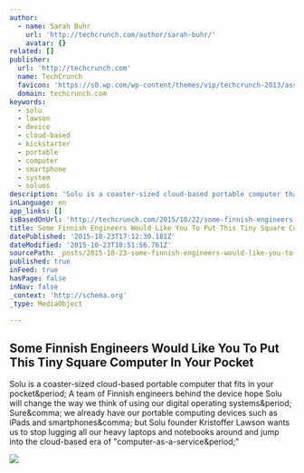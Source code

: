 ```yaml
---
author:
  - name: Sarah Buhr
    url: 'http://techcrunch.com/author/sarah-buhr/'
    avatar: {}
related: []
publisher:
  url: 'http://techcrunch.com'
  name: TechCrunch
  favicon: 'https://s0.wp.com/wp-content/themes/vip/techcrunch-2013/assets/images/favicon.ico'
  domain: techcrunch.com
keywords:
  - solu
  - lawson
  - device
  - cloud-based
  - kickstarter
  - portable
  - computer
  - smartphone
  - system
  - soluos
description: 'Solu is a coaster-sized cloud-based portable computer that fits in your pocket. A team of Finnish engineers behind the device hope Solu will change the way we think of using our digital operating systems. Sure, we already have our portable computing devices such as iPads and smartphones, but Solu founder Kristoffer Lawson wants us to stop lugging all our heavy laptops and notebooks around and jump into the cloud-based era of "computer-as-a-service."'
inLanguage: en
app_links: []
isBasedOnUrl: 'http://techcrunch.com/2015/10/22/some-finnish-engineers-would-like-you-to-put-this-tiny-square-computer-in-your-pocket/#.qbiqy7:Mgc3'
title: Some Finnish Engineers Would Like You To Put This Tiny Square Computer In Your Pocket
datePublished: '2015-10-23T17:12:30.181Z'
dateModified: '2015-10-23T10:51:56.761Z'
sourcePath: _posts/2015-10-23-some-finnish-engineers-would-like-you-to-put-this-tiny-squar.md
published: true
inFeed: true
hasPage: false
inNav: false
_context: 'http://schema.org'
_type: MediaObject

---
```

<article style=""><h1>Some Finnish Engineers Would Like You To Put This Tiny Square Computer In Your Pocket</h1><p>Solu is a coaster-sized cloud-based portable computer that fits in your pocket&amp;period; A team of Finnish engineers behind the device hope Solu will change the way we think of using our digital operating systems&amp;period; Sure&amp;comma; we already have our portable computing devices such as iPads and smartphones&amp;comma; but Solu founder Kristoffer Lawson wants us to stop lugging all our heavy laptops and notebooks around and jump into the cloud-based era of "computer-as-a-service&amp;period;"</p><img src="https://tctechcrunch2011.files.wordpress.com/2015/10/solu-social-e1445545933118.png?w=678&amp;h=335" /></article>